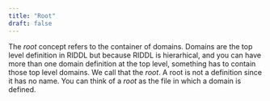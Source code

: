 ```yaml
---
title: "Root"
draft: false
---
```


The *root* concept refers to the container of domains. Domains are the top 
level definition in RIDDL but because RIDDL is hierarhical, and you can have
more than one domain definition at the top level, something has to contain those
top level domains. We call that the *root*. A root is not a definition since it
has no name. You can think of a *root* as the file in which a domain is defined.